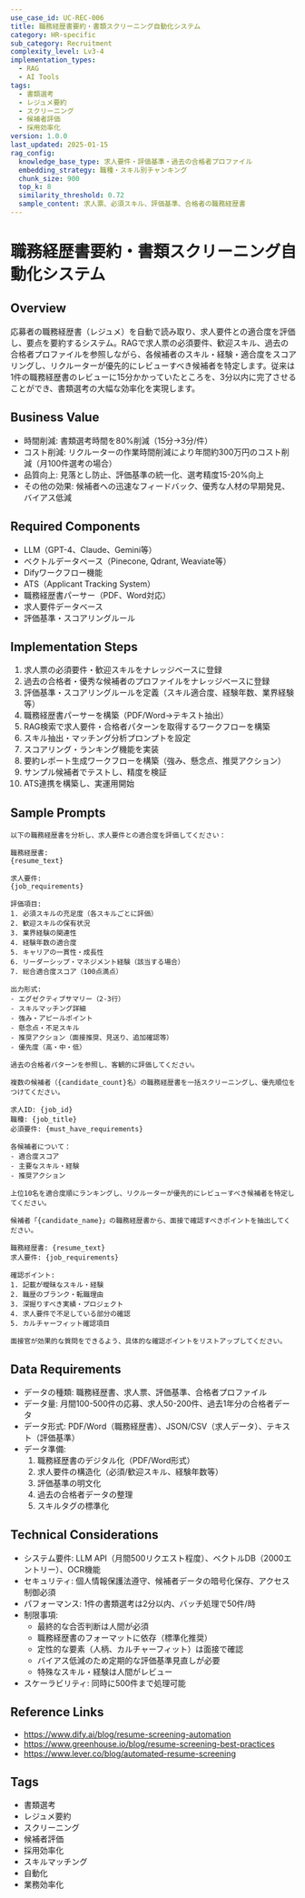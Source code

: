 ```yaml
---
use_case_id: UC-REC-006
title: 職務経歴書要約・書類スクリーニング自動化システム
category: HR-specific
sub_category: Recruitment
complexity_level: Lv3-4
implementation_types:
  - RAG
  - AI Tools
tags:
  - 書類選考
  - レジュメ要約
  - スクリーニング
  - 候補者評価
  - 採用効率化
version: 1.0.0
last_updated: 2025-01-15
rag_config:
  knowledge_base_type: 求人要件・評価基準・過去の合格者プロファイル
  embedding_strategy: 職種・スキル別チャンキング
  chunk_size: 900
  top_k: 8
  similarity_threshold: 0.72
  sample_content: 求人票、必須スキル、評価基準、合格者の職務経歴書
---
```


# 職務経歴書要約・書類スクリーニング自動化システム

## Overview

応募者の職務経歴書（レジュメ）を自動で読み取り、求人要件との適合度を評価し、要点を要約するシステム。RAGで求人票の必須要件、歓迎スキル、過去の合格者プロファイルを参照しながら、各候補者のスキル・経験・適合度をスコアリングし、リクルーターが優先的にレビューすべき候補者を特定します。従来は1件の職務経歴書のレビューに15分かかっていたところを、3分以内に完了させることができ、書類選考の大幅な効率化を実現します。

## Business Value

- 時間削減: 書類選考時間を80%削減（15分→3分/件）
- コスト削減: リクルーターの作業時間削減により年間約300万円のコスト削減（月100件選考の場合）
- 品質向上: 見落とし防止、評価基準の統一化、選考精度15-20%向上
- その他の効果: 候補者への迅速なフィードバック、優秀な人材の早期発見、バイアス低減

## Required Components

- LLM（GPT-4、Claude、Gemini等）
- ベクトルデータベース（Pinecone, Qdrant, Weaviate等）
- Difyワークフロー機能
- ATS（Applicant Tracking System）
- 職務経歴書パーサー（PDF、Word対応）
- 求人要件データベース
- 評価基準・スコアリングルール

## Implementation Steps

1. 求人票の必須要件・歓迎スキルをナレッジベースに登録
2. 過去の合格者・優秀な候補者のプロファイルをナレッジベースに登録
3. 評価基準・スコアリングルールを定義（スキル適合度、経験年数、業界経験等）
4. 職務経歴書パーサーを構築（PDF/Word→テキスト抽出）
5. RAG検索で求人要件・合格者パターンを取得するワークフローを構築
6. スキル抽出・マッチング分析プロンプトを設定
7. スコアリング・ランキング機能を実装
8. 要約レポート生成ワークフローを構築（強み、懸念点、推奨アクション）
9. サンプル候補者でテストし、精度を検証
10. ATS連携を構築し、実運用開始

## Sample Prompts

```
以下の職務経歴書を分析し、求人要件との適合度を評価してください：

職務経歴書:
{resume_text}

求人要件:
{job_requirements}

評価項目:
1. 必須スキルの充足度（各スキルごとに評価）
2. 歓迎スキルの保有状況
3. 業界経験の関連性
4. 経験年数の適合度
5. キャリアの一貫性・成長性
6. リーダーシップ・マネジメント経験（該当する場合）
7. 総合適合度スコア（100点満点）

出力形式:
- エグゼクティブサマリー（2-3行）
- スキルマッチング詳細
- 強み・アピールポイント
- 懸念点・不足スキル
- 推奨アクション（面接推奨、見送り、追加確認等）
- 優先度（高・中・低）

過去の合格者パターンを参照し、客観的に評価してください。
```

```
複数の候補者（{candidate_count}名）の職務経歴書を一括スクリーニングし、優先順位をつけてください。

求人ID: {job_id}
職種: {job_title}
必須要件: {must_have_requirements}

各候補者について：
- 適合度スコア
- 主要なスキル・経験
- 推奨アクション

上位10名を適合度順にランキングし、リクルーターが優先的にレビューすべき候補者を特定してください。
```

```
候補者「{candidate_name}」の職務経歴書から、面接で確認すべきポイントを抽出してください。

職務経歴書: {resume_text}
求人要件: {job_requirements}

確認ポイント:
1. 記載が曖昧なスキル・経験
2. 職歴のブランク・転職理由
3. 深掘りすべき実績・プロジェクト
4. 求人要件で不足している部分の確認
5. カルチャーフィット確認項目

面接官が効果的な質問をできるよう、具体的な確認ポイントをリストアップしてください。
```

## Data Requirements

- データの種類: 職務経歴書、求人票、評価基準、合格者プロファイル
- データ量: 月間100-500件の応募、求人50-200件、過去1年分の合格者データ
- データ形式: PDF/Word（職務経歴書）、JSON/CSV（求人データ）、テキスト（評価基準）
- データ準備:
  1. 職務経歴書のデジタル化（PDF/Word形式）
  2. 求人要件の構造化（必須/歓迎スキル、経験年数等）
  3. 評価基準の明文化
  4. 過去の合格者データの整理
  5. スキルタグの標準化

## Technical Considerations

- システム要件: LLM API（月間500リクエスト程度）、ベクトルDB（2000エントリー）、OCR機能
- セキュリティ: 個人情報保護法遵守、候補者データの暗号化保存、アクセス制御必須
- パフォーマンス: 1件の書類選考は2分以内、バッチ処理で50件/時
- 制限事項:
  - 最終的な合否判断は人間が必須
  - 職務経歴書のフォーマットに依存（標準化推奨）
  - 定性的な要素（人柄、カルチャーフィット）は面接で確認
  - バイアス低減のため定期的な評価基準見直しが必要
  - 特殊なスキル・経験は人間がレビュー
- スケーラビリティ: 同時に500件まで処理可能

## Reference Links

- https://www.dify.ai/blog/resume-screening-automation
- https://www.greenhouse.io/blog/resume-screening-best-practices
- https://www.lever.co/blog/automated-resume-screening

## Tags

- 書類選考
- レジュメ要約
- スクリーニング
- 候補者評価
- 採用効率化
- スキルマッチング
- 自動化
- 業務効率化
